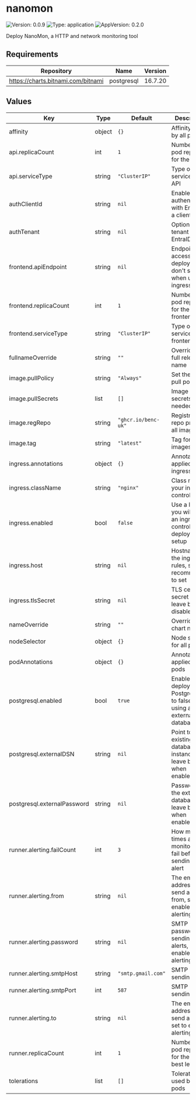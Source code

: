 # nanomon

![Version: 0.0.9](https://img.shields.io/badge/Version-0.0.9-informational?style=flat-square) ![Type: application](https://img.shields.io/badge/Type-application-informational?style=flat-square) ![AppVersion: 0.2.0](https://img.shields.io/badge/AppVersion-0.2.0-informational?style=flat-square)

Deploy NanoMon, a HTTP and network monitoring tool

## Requirements

| Repository | Name | Version |
|------------|------|---------|
| https://charts.bitnami.com/bitnami | postgresql | 16.7.20 |

## Values

| Key | Type | Default | Description |
|-----|------|---------|-------------|
| affinity | object | `{}` | Affinity used by all pods |
| api.replicaCount | int | `1` | Number of pod replicas for the API |
| api.serviceType | string | `"ClusterIP"` | Type of service for the API |
| authClientId | string | `nil` | Enable authentication with EntraID & a client id |
| authTenant | string | `nil` | Optional, set tenant ID for EntraID auth |
| frontend.apiEndpoint | string | `nil` | Endpoint to access the deployed API, don't set when using ingress |
| frontend.replicaCount | int | `1` | Number of pod replicas for the frontend host |
| frontend.serviceType | string | `"ClusterIP"` | Type of service for the frontend |
| fullnameOverride | string | `""` | Override the full release name |
| image.pullPolicy | string | `"Always"` | Set the image pull policy |
| image.pullSecrets | list | `[]` | Image pull secrets if needed |
| image.regRepo | string | `"ghcr.io/benc-uk"` | Registry & repo prefix for all images |
| image.tag | string | `"latest"` | Tag for all images |
| ingress.annotations | object | `{}` | Annotations applied to the ingress |
| ingress.className | string | `"nginx"` | Class name of your ingress controller |
| ingress.enabled | bool | `false` | Use a Ingress, you will need an ingress controller deployed and setup |
| ingress.host | string | `nil` | Hostname for the ingress rules, strongly recommended to set |
| ingress.tlsSecret | string | `nil` | TLS cert secret name, leave blank to disable TLS |
| nameOverride | string | `""` | Override the chart name |
| nodeSelector | object | `{}` | Node selector for all pods |
| podAnnotations | object | `{}` | Annotations applied to all pods |
| postgresql.enabled | bool | `true` | Enable deploying Postgres, set to false when using an external database |
| postgresql.externalDSN | string | `nil` | Point to an existing database instance, leave blank when enabled=true |
| postgresql.externalPassword | string | `nil` | Password for the external database, leave blank when enabled=true |
| runner.alerting.failCount | int | `3` | How many times a monitor can fail before sending an alert |
| runner.alerting.from | string | `nil` | The email address to send alerts from, set to enable alerting |
| runner.alerting.password | string | `nil` | SMTP password for sending alerts, set to enable alerting |
| runner.alerting.smtpHost | string | `"smtp.gmail.com"` | SMTP host for sending alerts |
| runner.alerting.smtpPort | int | `587` | SMTP port for sending alerts |
| runner.alerting.to | string | `nil` | The email address to send alerts to, set to enable alerting |
| runner.replicaCount | int | `1` | Number of pod replicas for the runner, best left as 1 |
| tolerations | list | `[]` | Tolerations used by all pods |


